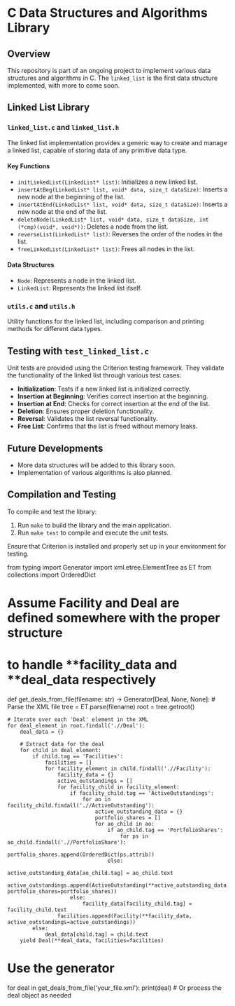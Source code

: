# C Data Structures and Algorithms Library

## Overview

This repository is part of an ongoing project to implement various data structures and algorithms in C. The `linked_list` is the first data structure implemented, with more to come soon.

## Linked List Library

### `linked_list.c` and `linked_list.h`

The linked list implementation provides a generic way to create and manage a linked list, capable of storing data of any primitive data type.

#### Key Functions

- `initLinkedList(LinkedList* list)`: Initializes a new linked list.
- `insertAtBeg(LinkedList* list, void* data, size_t dataSize)`: Inserts a new node at the beginning of the list.
- `insertAtEnd(LinkedList* list, void* data, size_t dataSize)`: Inserts a new node at the end of the list.
- `deleteNode(LinkedList* list, void* data, size_t dataSize, int (*cmp)(void*, void*))`: Deletes a node from the list.
- `reverseList(LinkedList* list)`: Reverses the order of the nodes in the list.
- `freeLinkedList(LinkedList* list)`: Frees all nodes in the list.

#### Data Structures

- `Node`: Represents a node in the linked list.
- `LinkedList`: Represents the linked list itself.

### `utils.c` and `utils.h`

Utility functions for the linked list, including comparison and printing methods for different data types.

## Testing with `test_linked_list.c`

Unit tests are provided using the Criterion testing framework. They validate the functionality of the linked list through various test cases:

- **Initialization**: Tests if a new linked list is initialized correctly.
- **Insertion at Beginning**: Verifies correct insertion at the beginning.
- **Insertion at End**: Checks for correct insertion at the end of the list.
- **Deletion**: Ensures proper deletion functionality.
- **Reversal**: Validates the list reversal functionality.
- **Free List**: Confirms that the list is freed without memory leaks.

## Future Developments

- More data structures will be added to this library soon.
- Implementation of various algorithms is also planned.

## Compilation and Testing

To compile and test the library:

1. Run `make` to build the library and the main application.
2. Run `make test` to compile and execute the unit tests.

Ensure that Criterion is installed and properly set up in your environment for testing.


from typing import Generator
import xml.etree.ElementTree as ET
from collections import OrderedDict

# Assume Facility and Deal are defined somewhere with the proper structure
# to handle **facility_data and **deal_data respectively

def get_deals_from_file(filename: str) -> Generator[Deal, None, None]:
    # Parse the XML file
    tree = ET.parse(filename)
    root = tree.getroot()
    
    # Iterate over each 'Deal' element in the XML
    for deal_element in root.findall('.//Deal'):
        deal_data = {}
        
        # Extract data for the deal
        for child in deal_element:
            if child.tag == 'Facilities':
                facilities = []
                for facility_element in child.findall('.//Facility'):
                    facility_data = {}
                    active_outstandings = []
                    for facility_child in facility_element:
                        if facility_child.tag == 'ActiveOutstandings':
                            for ao in facility_child.findall('.//ActiveOutstanding'):
                                active_outstanding_data = {}
                                portfolio_shares = []
                                for ao_child in ao:
                                    if ao_child.tag == 'PortfolioShares':
                                        for ps in ao_child.findall('.//PortfolioShare'):
                                            portfolio_shares.append(OrderedDict(ps.attrib))
                                    else:
                                        active_outstanding_data[ao_child.tag] = ao_child.text
                                active_outstandings.append(ActiveOutstanding(**active_outstanding_data, portfolio_shares=portfolio_shares))
                        else:
                            facility_data[facility_child.tag] = facility_child.text
                    facilities.append(Facility(**facility_data, active_outstandings=active_outstandings))
            else:
                deal_data[child.tag] = child.text
        yield Deal(**deal_data, facilities=facilities)

# Use the generator
for deal in get_deals_from_file('your_file.xml'):
    print(deal)  # Or process the deal object as needed



